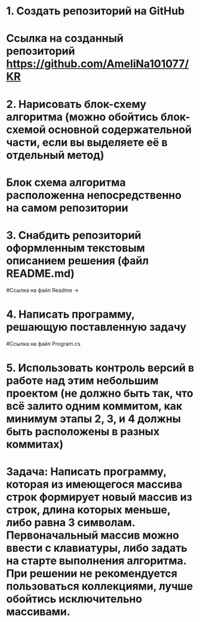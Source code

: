 # 1. Создать репозиторий на GitHub
# Ссылка на созданный репозиторий https://github.com/AmeliNa101077/KR
# 2. Нарисовать блок-схему алгоритма (можно обойтись блок-схемой основной содержательной части, если вы выделяете её в отдельный метод)
# Блок схема алгоритма расположенна непосредственно на самом репозитории
# 3. Снабдить репозиторий оформленным текстовым описанием решения (файл README.md)
#Ссылка на файл Readme ->
# 4. Написать программу, решающую поставленную задачу
#Ссылка на файл Program.cs
# 5. Использовать контроль версий в работе над этим небольшим проектом (не должно быть так, что всё залито одним коммитом, как минимум этапы 2, 3, и 4 должны быть расположены в разных коммитах)

# Задача: Написать программу, которая из имеющегося массива строк формирует новый массив из строк, длина которых меньше, либо равна 3 символам. Первоначальный массив можно ввести с клавиатуры, либо задать на старте выполнения алгоритма. При решении не рекомендуется пользоваться коллекциями, лучше обойтись исключительно массивами.
